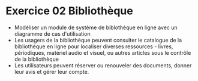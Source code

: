# Exercice 02 Bibliothèque

- Modéliser un module de système de biblothèque en ligne avec un diagramme de cas d'utilisation
- Les usagers de la bibliothèque peuvent consulter le catalogue de la bibliothèque en ligne pour localiser diverses ressources - livres, périodiques, matériel audio et visuel, ou autres articles sous le contrôle de la bibliothèque
- Les utilisateurs peuvent réserver ou renouveler des documents, donner leur avis et gérer leur compte.